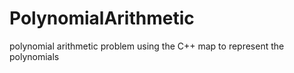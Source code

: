 # PolynomialArithmetic
 polynomial arithmetic problem using the C++ map to represent the polynomials
